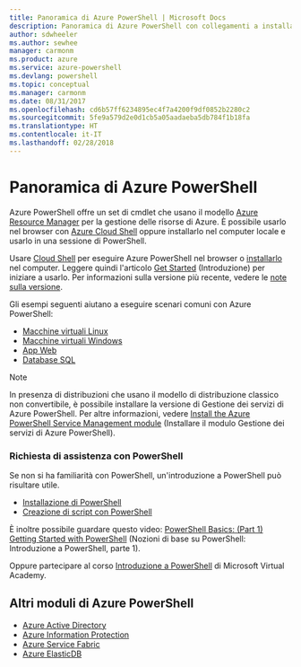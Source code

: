 ```yaml
---
title: Panoramica di Azure PowerShell | Microsoft Docs
description: Panoramica di Azure PowerShell con collegamenti a installazione e configurazione.
author: sdwheeler
ms.author: sewhee
manager: carmonm
ms.product: azure
ms.service: azure-powershell
ms.devlang: powershell
ms.topic: conceptual
ms.manager: carmonm
ms.date: 08/31/2017
ms.openlocfilehash: cd6b57ff6234895ec4f7a4200f9df0852b2280c2
ms.sourcegitcommit: 5fe9a579d2e0d1cb5a05aadaeba5db784f1b18fa
ms.translationtype: HT
ms.contentlocale: it-IT
ms.lasthandoff: 02/28/2018
---
```

# <a name="overview-of-azure-powershell"></a>Panoramica di Azure PowerShell

Azure PowerShell offre un set di cmdlet che usano il modello [Azure Resource Manager](/azure/azure-resource-manager/resource-group-overview) per la gestione delle risorse di Azure. È possibile usarlo nel browser con [Azure Cloud Shell](/azure/cloud-shell/overview) oppure installarlo nel computer locale e usarlo in una sessione di PowerShell.

Usare [Cloud Shell](/azure/cloud-shell/overview) per eseguire Azure PowerShell nel browser o [installarlo](install-azurerm-ps.md) nel computer. Leggere quindi l'articolo [Get Started](get-started-azureps.md) (Introduzione) per iniziare a usarlo. Per informazioni sulla versione più recente, vedere le [note sulla versione](release-notes-azureps.md).

Gli esempi seguenti aiutano a eseguire scenari comuni con Azure PowerShell:

* [Macchine virtuali Linux](/azure/virtual-machines/virtual-machines-linux-powershell-samples?toc=/powershell/azure/toc.json)
* [Macchine virtuali Windows](/azure/virtual-machines/virtual-machines-windows-powershell-samples?toc=/powershell/azure/toc.json)
* [App Web](/azure/app-service-web/app-service-powershell-samples?toc=/powershell/azure/toc.json)
* [Database SQL](/azure/sql-database/sql-database-powershell-samples?toc=/powershell/azure/toc.json)

> [!NOTE]
> In presenza di distribuzioni che usano il modello di distribuzione classico non convertibile, è possibile installare la versione di Gestione dei servizi di Azure PowerShell. Per altre informazioni, vedere [Install the Azure PowerShell Service Management module](/powershell/azure/servicemanagement/install-azure-ps) (Installare il modulo Gestione dei servizi di Azure PowerShell).


### <a name="need-help-with-powershell"></a>Richiesta di assistenza con PowerShell

Se non si ha familiarità con PowerShell, un'introduzione a PowerShell può risultare utile.

* [Installazione di PowerShell](/powershell/scripting/installing-windows-powershell)
* [Creazione di script con PowerShell](/powershell/scripting/scripting-with-windows-powershell)

È inoltre possibile guardare questo video: [PowerShell Basics: (Part 1) Getting Started with PowerShell](https://channel9.msdn.com/Blogs/Taste-of-Premier/PowerShellBasicsPart1) (Nozioni di base su PowerShell: Introduzione a PowerShell, parte 1).

Oppure partecipare al corso [Introduzione a PowerShell](https://mva.microsoft.com/liveevents/powershell-jumpstart) di Microsoft Virtual Academy.

## <a name="other-azure-powershell-modules"></a>Altri moduli di Azure PowerShell

* [Azure Active Directory](/powershell/azure/active-directory/)
* [Azure Information Protection](/powershell/azure/aip/)
* [Azure Service Fabric](/powershell/azure/service-fabric/)
* [Azure ElasticDB](/powershell/azure/elasticdbjobs/)
